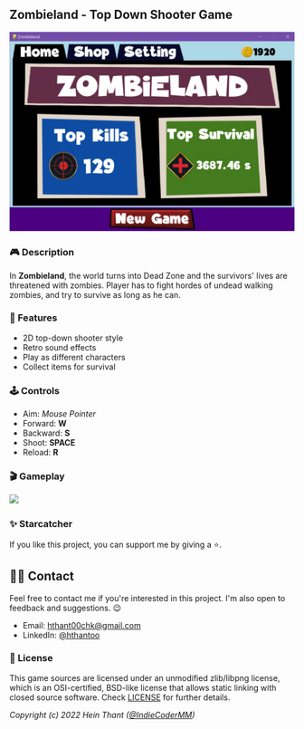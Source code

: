 ## Zombieland - Top Down Shooter Game

![Zombieland](screenshots/screenshot00.png "Zombieland")

### 🎮 Description

In **Zombieland**, the world turns into Dead Zone and the survivors' lives are threatened with zombies. Player has to fight hordes of undead walking zombies, and try to survive as long as he can. 

### 🎨 Features

 - 2D top-down shooter style
 - Retro sound effects
 - Play as different characters
 - Collect items for survival

### 🕹 Controls

 - Aim: *Mouse Pointer*
 - Forward: **W**
 - Backward: **S**
 - Shoot: **SPACE**
 - Reload: **R**

### 🎬 Gameplay

<img src="screenshots/demo-gameplay.gif" width="500">
<!-- ![Gameplay](screenshots/demo-gameplay.gif) -->

<!-- ### Developers

 - $(Developer 01) - $(Role/Tasks Developed)
 - $(Developer 02) - $(Role/Tasks Developed)
 - $(Developer 03) - $(Role/Tasks Developed)

### Links

 - YouTube Gameplay: $(YouTube Link)
 - itch.io Release: $(itch.io Game Page)
 - Steam Release: $(Steam Game Page) -->
 
### ✨ Starcatcher

If you like this project, you can support me by giving a ⭐.

## 👨‍🚀 Contact

Feel free to contact me if you're interested in this project. I'm also open to feedback and suggestions. 😉
- Email: hthant00chk@gmail.com
- LinkedIn: [@hthantoo](https://linkedin.com/in/hthantoo/)

### 📜 License

This game sources are licensed under an unmodified zlib/libpng license, which is an OSI-certified, BSD-like license that allows static linking with closed source software. Check [LICENSE](LICENSE.md) for further details.


*Copyright (c) 2022 Hein Thant ([@IndieCoderMM](https://github.com/indiecodermm/))*

